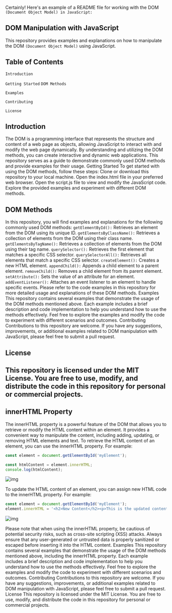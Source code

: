 Certainly! Here's an example of a README file for working with the DOM `(Document Object Model) in JavaScript:`
## DOM Manipulation with JavaScript
This repository provides examples and explanations on how to manipulate the DOM `(Document Object Model)` using JavaScript.
 ## Table of Contents
 
`Introduction`

`Getting Started`
 `DOM Methods`

`Examples`

`Contributing`

`License`


 ##  Introduction
The DOM is a programming interface that represents the structure and content of a web page as objects, allowing JavaScript to interact with and modify the web page dynamically. By understanding and utilizing the DOM methods, you can create interactive and dynamic web applications.
This repository serves as a guide to demonstrate commonly used DOM methods and provide examples for their usage.
Getting Started
To get started with using the DOM methods, follow these steps:
Clone or download this repository to your local machine.
Open the index.html file in your preferred web browser.
Open the script.js file to view and modify the JavaScript code.
Explore the provided examples and experiment with different DOM methods.
## DOM Methods
In this repository, you will find examples and explanations for the following commonly used DOM methods:
`getElementById():` Retrieves an element from the DOM using its unique ID.
`getElementsByClassName():` Retrieves a collection of elements from the DOM using their class name.
`getElementsByTagName():` Retrieves a collection of elements from the DOM using their tag name.
`querySelector():` Retrieves the first element that matches a specific CSS selector.
`querySelectorAll():` Retrieves all elements that match a specific CSS selector.
`createElement():` Creates a new HTML element.
`appendChild():` Appends a child element to a parent element.
`removeChild():` Removes a child element from its parent element.
`setAttribute():` Sets the value of an attribute for an element.
`addEventListener():` Attaches an event listener to an element to handle specific events.
Please refer to the code examples in this repository for more detailed usage and explanations of these DOM methods.
Examples
This repository contains several examples that demonstrate the usage of the DOM methods mentioned above. Each example includes a brief description and code implementation to help you understand how to use the methods effectively.
Feel free to explore the examples and modify the code to experiment with different scenarios and outcomes.
Contributing
Contributions to this repository are welcome. If you have any suggestions, improvements, or additional examples related to DOM manipulation with JavaScript, please feel free to submit a pull request.
## License
This repository is licensed under the MIT License. You are free to use, modify, and distribute the code in this repository for personal or commercial projects.
-----------------------------------
 ## innerHTML Property
The innerHTML property is a powerful feature of the DOM that allows you to retrieve or modify the HTML content within an element. It provides a convenient way to manipulate the content, including adding, updating, or removing HTML elements and text.
To retrieve the HTML content of an element, you can use the innerHTML property. For example:

```javascript
const element = document.getElementById('myElement');

const htmlContent = element.innerHTML;
console.log(htmlContent);
```
![img](/imge/innerHtml%202.png)

To update the HTML content of an element, you can assign new HTML code to the innerHTML property. For example:

```javascript
const element = document.getElementById('myElement');
element.innerHTML = '<h2>New Content</h2><p>This is the updated content.</p>';
```
![img](/imge/innerHtml.png)

Please note that when using the innerHTML property, be cautious of potential security risks, such as cross-site scripting (XSS) attacks. Always ensure that any user-generated or untrusted data is properly sanitized or escaped before inserting it into the HTML content.
Examples
This repository contains several examples that demonstrate the usage of the DOM methods mentioned above, including the innerHTML property. Each example includes a brief description and code implementation to help you understand how to use the methods effectively.
Feel free to explore the examples and modify the code to experiment with different scenarios and outcomes.
Contributing
Contributions to this repository are welcome. If you have any suggestions, improvements, or additional examples related to DOM manipulation with JavaScript, please feel free to submit a pull request.
License
This repository is licensed under the MIT License. You are free to use, modify, and distribute the code in this repository for personal or commercial projects.